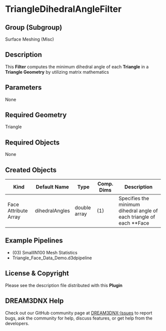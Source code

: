 # TriangleDihedralAngleFilter


## Group (Subgroup) ##

Surface Meshing (Misc)

## Description ##

This **Filter** computes the minimum dihedral angle of each **Triangle** in a **Triangle Geometry** by utilizing matrix mathematics

## Parameters ##

None

## Required Geometry ##

Triangle

## Required Objects ##

None

## Created Objects ##

| Kind                      | Default Name | Type     | Comp. Dims | Description                                 |
|---------------------------|--------------|----------|------------|---------------------------------------------|
| Face Attribute Array | dihedralAngles | double array | (1) | Specifies the minimum dihedral angle of each triangle of each **Face |


## Example Pipelines ##

+ (03) SmallIN100 Mesh Statistics
+ Triangle_Face_Data_Demo.d3dpipeline

## License & Copyright ##

Please see the description file distributed with this **Plugin**

## DREAM3DNX Help

Check out our GitHub community page at [DREAM3DNX-Issues](https://github.com/BlueQuartzSoftware/DREAM3DNX-Issues) to report bugs, ask the community for help, discuss features, or get help from the developers.



